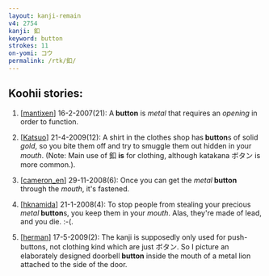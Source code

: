 ```yaml
---
layout: kanji-remain
v4: 2754
kanji: 釦
keyword: button
strokes: 11
on-yomi: コウ
permalink: /rtk/釦/
---
```


## Koohii stories: 

1) [<a href="http://kanji.koohii.com/profile/mantixen">mantixen</a>] 16-2-2007(21): A<strong> button</strong> is <em>metal</em> that requires an <em>opening</em> in order to function.

2) [<a href="http://kanji.koohii.com/profile/Katsuo">Katsuo</a>] 21-4-2009(12): A shirt in the clothes shop has<strong> button</strong>s of solid <em>gold</em>, so you bite them off and try to smuggle them out hidden in your <em>mouth</em>. (Note: Main use of 釦 <strong>is</strong> for clothing, although katakana ボタン is more common.).

3) [<a href="http://kanji.koohii.com/profile/cameron_en">cameron_en</a>] 29-11-2008(6): Once you can get the <em>metal</em><strong> button</strong> through the <em>mouth</em>, it&#039;s fastened.

4) [<a href="http://kanji.koohii.com/profile/hknamida">hknamida</a>] 21-1-2008(4): To stop people from stealing your precious <em>metal</em><strong> button</strong>s, you keep them in your <em>mouth</em>. Alas, they&#039;re made of lead, and you die. :-(.

5) [<a href="http://kanji.koohii.com/profile/herman">herman</a>] 17-5-2009(2): The kanji is supposedly only used for push-buttons, not clothing kind which are just ボタン. So I picture an elaborately designed doorbell<strong> button</strong> inside the mouth of a metal lion attached to the side of the door.

